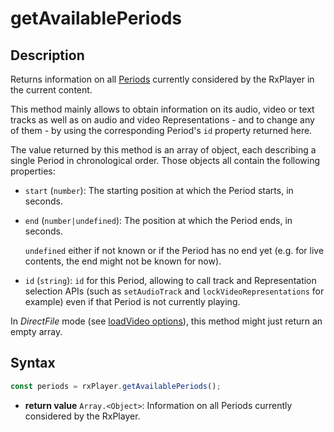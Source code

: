 # getAvailablePeriods

## Description

Returns information on all [Periods](../../Getting_Started/Glossary.md#period)
currently considered by the RxPlayer in the current content.

This method mainly allows to obtain information on its audio, video or text
tracks as well as on audio and video Representations - and to change any of
them - by using the corresponding Period's `id` property returned here.

The value returned by this method is an array of object, each describing a
single Period in chronological order.
Those objects all contain the following properties:

- `start` (`number`): The starting position at which the Period starts, in
  seconds.

- `end` (`number|undefined`): The position at which the Period ends, in
  seconds.

  `undefined` either if not known or if the Period has no end yet (e.g. for
  live contents, the end might not be known for now).

- `id` (`string`): `id` for this Period, allowing to call track and
  Representation selection APIs (such as `setAudioTrack` and
  `lockVideoRepresentations` for example) even if that Period is not currently
  playing.

<div class="warning">
In <i>DirectFile</i> mode (see <a
href="../Loading_a_Content.md#transport">loadVideo options</a>),
this method might just return an empty array.
</div>

## Syntax

```js
const periods = rxPlayer.getAvailablePeriods();
```

- **return value** `Array.<Object>`: Information on all Periods currently
  considered by the RxPlayer.
